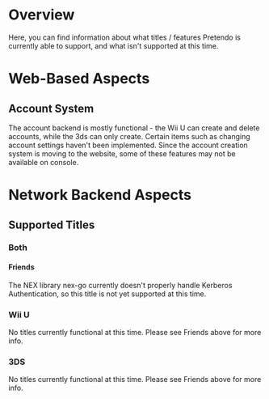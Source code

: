 <!-- TITLE: Compatibility -->
<!-- SUBTITLE: Information on what works and what doesn't. -->

# Overview
Here, you can find information about what titles / features Pretendo is currently able to support, and what isn't supported at this time.

# Web-Based Aspects
## Account System
The account backend is mostly functional - the Wii U can create and delete accounts, while the 3ds can only create. Certain items such as changing account settings haven't been implemented. Since the account creation system is moving to the website, some of these features may not be available on console.

# Network Backend Aspects
## Supported Titles
### Both
#### Friends
The NEX library nex-go currently doesn't properly handle Kerberos Authentication, so this title is not yet supported at this time.
		
### Wii U
No titles currently functional at this time. Please see Friends above for more info.

### 3DS
No titles currently functional at this time. Please see Friends above for more info.